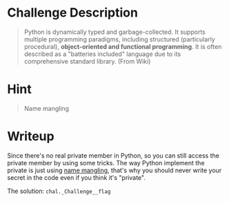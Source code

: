 # Challenge Description

> Python is dynamically typed and garbage-collected. It supports multiple programming paradigms, including structured (particularly procedural), **object-oriented and functional programming**. It is often described as a "batteries included" language due to its comprehensive standard library. (From Wiki)

# Hint

> Name mangling

# Writeup

Since there's no real private member in Python, so you can still access the private member by using some tricks. The way Python implement the private is just using [name mangling](https://www.geeksforgeeks.org/name-mangling-in-python/), that's why you should never write your secret in the code even if you think it's "private".

The solution: `chal._Challenge__flag`
